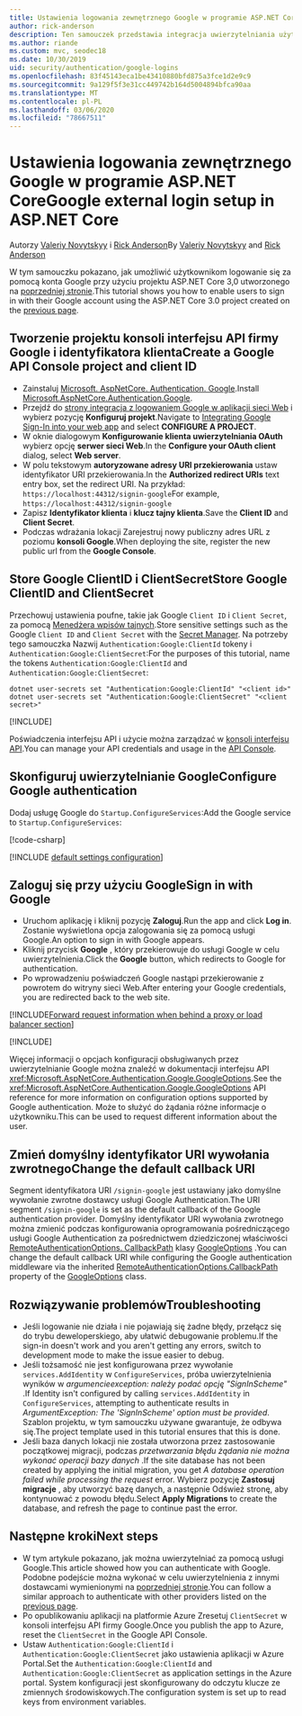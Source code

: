 ```yaml
---
title: Ustawienia logowania zewnętrznego Google w programie ASP.NET Core
author: rick-anderson
description: Ten samouczek przedstawia integracja uwierzytelniania użytkownika konta Google do istniejącej aplikacji platformy ASP.NET Core.
ms.author: riande
ms.custom: mvc, seodec18
ms.date: 10/30/2019
uid: security/authentication/google-logins
ms.openlocfilehash: 83f45143eca1be43410880bfd875a3fce1d2e9c9
ms.sourcegitcommit: 9a129f5f3e31cc449742b164d5004894bfca90aa
ms.translationtype: MT
ms.contentlocale: pl-PL
ms.lasthandoff: 03/06/2020
ms.locfileid: "78667511"
---
```

# <a name="google-external-login-setup-in-aspnet-core"></a><span data-ttu-id="dc2cf-103">Ustawienia logowania zewnętrznego Google w programie ASP.NET Core</span><span class="sxs-lookup"><span data-stu-id="dc2cf-103">Google external login setup in ASP.NET Core</span></span>

<span data-ttu-id="dc2cf-104">Autorzy [Valeriy Novytskyy](https://github.com/01binary) i [Rick Anderson](https://twitter.com/RickAndMSFT)</span><span class="sxs-lookup"><span data-stu-id="dc2cf-104">By [Valeriy Novytskyy](https://github.com/01binary) and [Rick Anderson](https://twitter.com/RickAndMSFT)</span></span>

<span data-ttu-id="dc2cf-105">W tym samouczku pokazano, jak umożliwić użytkownikom logowanie się za pomocą konta Google przy użyciu projektu ASP.NET Core 3,0 utworzonego na [poprzedniej stronie](xref:security/authentication/social/index).</span><span class="sxs-lookup"><span data-stu-id="dc2cf-105">This tutorial shows you how to enable users to sign in with their Google account using the ASP.NET Core 3.0 project created on the [previous page](xref:security/authentication/social/index).</span></span>

## <a name="create-a-google-api-console-project-and-client-id"></a><span data-ttu-id="dc2cf-106">Tworzenie projektu konsoli interfejsu API firmy Google i identyfikatora klienta</span><span class="sxs-lookup"><span data-stu-id="dc2cf-106">Create a Google API Console project and client ID</span></span>

* <span data-ttu-id="dc2cf-107">Zainstaluj [Microsoft. AspNetCore. Authentication. Google](https://www.nuget.org/packages/Microsoft.AspNetCore.Authentication.Google).</span><span class="sxs-lookup"><span data-stu-id="dc2cf-107">Install [Microsoft.AspNetCore.Authentication.Google](https://www.nuget.org/packages/Microsoft.AspNetCore.Authentication.Google).</span></span>
* <span data-ttu-id="dc2cf-108">Przejdź do [strony integracja z logowaniem Google w aplikacji sieci Web](https://developers.google.com/identity/sign-in/web/devconsole-project) i wybierz pozycję **Konfiguruj projekt**.</span><span class="sxs-lookup"><span data-stu-id="dc2cf-108">Navigate to [Integrating Google Sign-In into your web app](https://developers.google.com/identity/sign-in/web/devconsole-project) and select **CONFIGURE A PROJECT**.</span></span>
* <span data-ttu-id="dc2cf-109">W oknie dialogowym **Konfigurowanie klienta uwierzytelniania OAuth** wybierz opcję **serwer sieci Web**.</span><span class="sxs-lookup"><span data-stu-id="dc2cf-109">In the **Configure your OAuth client** dialog, select **Web server**.</span></span>
* <span data-ttu-id="dc2cf-110">W polu tekstowym **autoryzowane adresy URI przekierowania** ustaw identyfikator URI przekierowania.</span><span class="sxs-lookup"><span data-stu-id="dc2cf-110">In the **Authorized redirect URIs** text entry box, set the redirect URI.</span></span> <span data-ttu-id="dc2cf-111">Na przykład: `https://localhost:44312/signin-google`</span><span class="sxs-lookup"><span data-stu-id="dc2cf-111">For example, `https://localhost:44312/signin-google`</span></span>
* <span data-ttu-id="dc2cf-112">Zapisz **Identyfikator klienta** i **klucz tajny klienta**.</span><span class="sxs-lookup"><span data-stu-id="dc2cf-112">Save the **Client ID** and **Client Secret**.</span></span>
* <span data-ttu-id="dc2cf-113">Podczas wdrażania lokacji Zarejestruj nowy publiczny adres URL z poziomu **konsoli Google**.</span><span class="sxs-lookup"><span data-stu-id="dc2cf-113">When deploying the site, register the new public url from the **Google Console**.</span></span>

## <a name="store-google-clientid-and-clientsecret"></a><span data-ttu-id="dc2cf-114">Store Google ClientID i ClientSecret</span><span class="sxs-lookup"><span data-stu-id="dc2cf-114">Store Google ClientID and ClientSecret</span></span>

<span data-ttu-id="dc2cf-115">Przechowuj ustawienia poufne, takie jak Google `Client ID` i `Client Secret`, za pomocą [Menedżera wpisów tajnych](xref:security/app-secrets).</span><span class="sxs-lookup"><span data-stu-id="dc2cf-115">Store sensitive settings such as the Google `Client ID` and `Client Secret` with the [Secret Manager](xref:security/app-secrets).</span></span> <span data-ttu-id="dc2cf-116">Na potrzeby tego samouczka Nazwij `Authentication:Google:ClientId` tokeny i `Authentication:Google:ClientSecret`:</span><span class="sxs-lookup"><span data-stu-id="dc2cf-116">For the purposes of this tutorial, name the tokens `Authentication:Google:ClientId` and `Authentication:Google:ClientSecret`:</span></span>

```dotnetcli
dotnet user-secrets set "Authentication:Google:ClientId" "<client id>"
dotnet user-secrets set "Authentication:Google:ClientSecret" "<client secret>"
```

[!INCLUDE[](~/includes/environmentVarableColon.md)]

<span data-ttu-id="dc2cf-117">Poświadczenia interfejsu API i użycie można zarządzać w [konsoli interfejsu API](https://console.developers.google.com/apis/dashboard).</span><span class="sxs-lookup"><span data-stu-id="dc2cf-117">You can manage your API credentials and usage in the [API Console](https://console.developers.google.com/apis/dashboard).</span></span>

## <a name="configure-google-authentication"></a><span data-ttu-id="dc2cf-118">Skonfiguruj uwierzytelnianie Google</span><span class="sxs-lookup"><span data-stu-id="dc2cf-118">Configure Google authentication</span></span>

<span data-ttu-id="dc2cf-119">Dodaj usługę Google do `Startup.ConfigureServices`:</span><span class="sxs-lookup"><span data-stu-id="dc2cf-119">Add the Google service to `Startup.ConfigureServices`:</span></span>

[!code-csharp[](~/security/authentication/social/social-code/3.x/StartupGoogle3x.cs?highlight=11-19)]

[!INCLUDE [default settings configuration](includes/default-settings2-2.md)]

## <a name="sign-in-with-google"></a><span data-ttu-id="dc2cf-120">Zaloguj się przy użyciu Google</span><span class="sxs-lookup"><span data-stu-id="dc2cf-120">Sign in with Google</span></span>

* <span data-ttu-id="dc2cf-121">Uruchom aplikację i kliknij pozycję **Zaloguj**.</span><span class="sxs-lookup"><span data-stu-id="dc2cf-121">Run the app and click **Log in**.</span></span> <span data-ttu-id="dc2cf-122">Zostanie wyświetlona opcja zalogowania się za pomocą usługi Google.</span><span class="sxs-lookup"><span data-stu-id="dc2cf-122">An option to sign in with Google appears.</span></span>
* <span data-ttu-id="dc2cf-123">Kliknij przycisk **Google** , który przekierowuje do usługi Google w celu uwierzytelnienia.</span><span class="sxs-lookup"><span data-stu-id="dc2cf-123">Click the **Google** button, which redirects to Google for authentication.</span></span>
* <span data-ttu-id="dc2cf-124">Po wprowadzeniu poświadczeń Google nastąpi przekierowanie z powrotem do witryny sieci Web.</span><span class="sxs-lookup"><span data-stu-id="dc2cf-124">After entering your Google credentials, you are redirected back to the web site.</span></span>

[!INCLUDE[Forward request information when behind a proxy or load balancer section](includes/forwarded-headers-middleware.md)]

[!INCLUDE[](includes/chain-auth-providers.md)]

<span data-ttu-id="dc2cf-125">Więcej informacji o opcjach konfiguracji obsługiwanych przez uwierzytelnianie Google można znaleźć w dokumentacji interfejsu API <xref:Microsoft.AspNetCore.Authentication.Google.GoogleOptions>.</span><span class="sxs-lookup"><span data-stu-id="dc2cf-125">See the <xref:Microsoft.AspNetCore.Authentication.Google.GoogleOptions> API reference for more information on configuration options supported by Google authentication.</span></span> <span data-ttu-id="dc2cf-126">Może to służyć do żądania różne informacje o użytkowniku.</span><span class="sxs-lookup"><span data-stu-id="dc2cf-126">This can be used to request different information about the user.</span></span>

## <a name="change-the-default-callback-uri"></a><span data-ttu-id="dc2cf-127">Zmień domyślny identyfikator URI wywołania zwrotnego</span><span class="sxs-lookup"><span data-stu-id="dc2cf-127">Change the default callback URI</span></span>

<span data-ttu-id="dc2cf-128">Segment identyfikatora URI `/signin-google` jest ustawiany jako domyślne wywołanie zwrotne dostawcy usługi Google Authentication.</span><span class="sxs-lookup"><span data-stu-id="dc2cf-128">The URI segment `/signin-google` is set as the default callback of the Google authentication provider.</span></span> <span data-ttu-id="dc2cf-129">Domyślny identyfikator URI wywołania zwrotnego można zmienić podczas konfigurowania oprogramowania pośredniczącego usługi Google Authentication za pośrednictwem dziedziczonej właściwości [RemoteAuthenticationOptions. CallbackPath](/dotnet/api/microsoft.aspnetcore.authentication.remoteauthenticationoptions.callbackpath) klasy [GoogleOptions](/dotnet/api/microsoft.aspnetcore.authentication.google.googleoptions) .</span><span class="sxs-lookup"><span data-stu-id="dc2cf-129">You can change the default callback URI while configuring the Google authentication middleware via the inherited [RemoteAuthenticationOptions.CallbackPath](/dotnet/api/microsoft.aspnetcore.authentication.remoteauthenticationoptions.callbackpath) property of the [GoogleOptions](/dotnet/api/microsoft.aspnetcore.authentication.google.googleoptions) class.</span></span>

## <a name="troubleshooting"></a><span data-ttu-id="dc2cf-130">Rozwiązywanie problemów</span><span class="sxs-lookup"><span data-stu-id="dc2cf-130">Troubleshooting</span></span>

* <span data-ttu-id="dc2cf-131">Jeśli logowanie nie działa i nie pojawiają się żadne błędy, przełącz się do trybu deweloperskiego, aby ułatwić debugowanie problemu.</span><span class="sxs-lookup"><span data-stu-id="dc2cf-131">If the sign-in doesn't work and you aren't getting any errors, switch to development mode to make the issue easier to debug.</span></span>
* <span data-ttu-id="dc2cf-132">Jeśli tożsamość nie jest konfigurowana przez wywołanie `services.AddIdentity` w `ConfigureServices`, próba uwierzytelnienia wyników w *argumencieexception: należy podać opcję "SignInScheme"* .</span><span class="sxs-lookup"><span data-stu-id="dc2cf-132">If Identity isn't configured by calling `services.AddIdentity` in `ConfigureServices`, attempting to authenticate results in *ArgumentException: The 'SignInScheme' option must be provided*.</span></span> <span data-ttu-id="dc2cf-133">Szablon projektu, w tym samouczku używane gwarantuje, że odbywa się.</span><span class="sxs-lookup"><span data-stu-id="dc2cf-133">The project template used in this tutorial ensures that this is done.</span></span>
* <span data-ttu-id="dc2cf-134">Jeśli baza danych lokacji nie została utworzona przez zastosowanie początkowej migracji, podczas *przetwarzania błędu żądania nie można wykonać operacji bazy danych* .</span><span class="sxs-lookup"><span data-stu-id="dc2cf-134">If the site database has not been created by applying the initial migration, you get *A database operation failed while processing the request* error.</span></span> <span data-ttu-id="dc2cf-135">Wybierz pozycję **Zastosuj migracje** , aby utworzyć bazę danych, a następnie Odśwież stronę, aby kontynuować z powodu błędu.</span><span class="sxs-lookup"><span data-stu-id="dc2cf-135">Select **Apply Migrations** to create the database, and refresh the page to continue past the error.</span></span>

## <a name="next-steps"></a><span data-ttu-id="dc2cf-136">Następne kroki</span><span class="sxs-lookup"><span data-stu-id="dc2cf-136">Next steps</span></span>

* <span data-ttu-id="dc2cf-137">W tym artykule pokazano, jak można uwierzytelniać za pomocą usługi Google.</span><span class="sxs-lookup"><span data-stu-id="dc2cf-137">This article showed how you can authenticate with Google.</span></span> <span data-ttu-id="dc2cf-138">Podobne podejście można wykonać w celu uwierzytelnienia z innymi dostawcami wymienionymi na [poprzedniej stronie](xref:security/authentication/social/index).</span><span class="sxs-lookup"><span data-stu-id="dc2cf-138">You can follow a similar approach to authenticate with other providers listed on the [previous page](xref:security/authentication/social/index).</span></span>
* <span data-ttu-id="dc2cf-139">Po opublikowaniu aplikacji na platformie Azure Zresetuj `ClientSecret` w konsoli interfejsu API firmy Google.</span><span class="sxs-lookup"><span data-stu-id="dc2cf-139">Once you publish the app to Azure, reset the `ClientSecret` in the Google API Console.</span></span>
* <span data-ttu-id="dc2cf-140">Ustaw `Authentication:Google:ClientId` i `Authentication:Google:ClientSecret` jako ustawienia aplikacji w Azure Portal.</span><span class="sxs-lookup"><span data-stu-id="dc2cf-140">Set the `Authentication:Google:ClientId` and `Authentication:Google:ClientSecret` as application settings in the Azure portal.</span></span> <span data-ttu-id="dc2cf-141">System konfiguracji jest skonfigurowany do odczytu klucze ze zmiennych środowiskowych.</span><span class="sxs-lookup"><span data-stu-id="dc2cf-141">The configuration system is set up to read keys from environment variables.</span></span>
